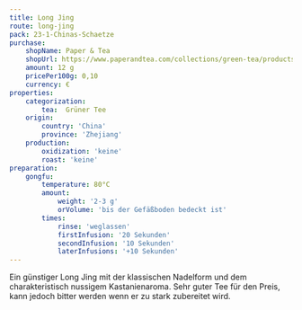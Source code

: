 ```yaml
---
title: Long Jing
route: long-jing
pack: 23-1-Chinas-Schaetze
purchase:
    shopName: Paper & Tea
    shopUrl: https://www.paperandtea.com/collections/green-tea/products/imperial-dragon-n-302?variant=31685522423879
    amount: 12 g
    pricePer100g: 0,10
    currency: €
properties:
    categorization:
        tea:  Grüner Tee
    origin:
        country: 'China'
        province: 'Zhejiang'
    production:
        oxidization: 'keine'
        roast: 'keine'
preparation:
    gongfu:
        temperature: 80°C
        amount:
            weight: '2-3 g'
            orVolume: 'bis der Gefäßboden bedeckt ist'
        times:
            rinse: 'weglassen'
            firstInfusion: '20 Sekunden'
            secondInfusion: '10 Sekunden'
            laterInfusions: '+10 Sekunden'
---
```

Ein günstiger Long Jing mit der klassischen Nadelform und dem charakteristisch nussigem Kastanienaroma. Sehr guter Tee für den Preis, kann jedoch bitter werden wenn er zu stark zubereitet wird.